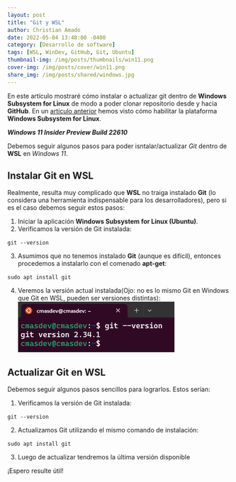 ```yaml
---
layout: post
title: "Git y WSL"
author: Christian Amado
date: 2022-05-04 13:48:00 -0400
category: [Desarrollo de software]
tags: [WSL, WinDev, GitHub, Git, Ubuntu]
thumbnail-img: /img/posts/thumbnails/win11.png
cover-img: /img/posts/cover/win11.png
share_img: /img/posts/shared/windows.jpg
---
```


En este artículo mostraré cómo instalar o actualizar git dentro de **Windows Subsystem for Linux** de modo a poder clonar repositorio desde y hacia **GitHub**. En un [artículo anterior](/posts/2022-04-26-configuring-my-wsl-environment/) hemos visto cómo habilitar la plataforma **Windows Subsystem for Linux**.

***Windows 11 Insider Preview Build 22610***

<!--more-->

Debemos seguir algunos pasos para poder isntalar/actualizar *Git* dentro de **WSL** en *Windows 11*.

## Instalar Git en WSL
Realmente, resulta muy complicado que **WSL** no traiga instalado **Git** (lo considera una herramienta indispensable para los desarrolladores), pero si es el caso debemos seguir estos pasos:
1. Iniciar la aplicación **Windows Subsystem for Linux (Ubuntu)**.
2. Verificamos la versión de Git instalada:
```
git --version
```
3. Asumimos que no tenemos instalado **Git** (aunque es difícil), entonces procedemos a instalarlo con el comenado **apt-get**:
```
sudo apt install git
```
4. Veremos la versión actual instalada(Ojo: no es lo mismo Git en Windows que Git en WSL, pueden ser versiones distintas):
![](/img/posts/2022/05/04/1.png)  

## Actualizar Git en WSL
Debemos seguir algunos pasos sencillos para lograrlos. Estos serían:

1. Verificamos la versión de Git instalada:
```
git --version
```
2. Actualizamos Git utilizando el mismo comando de instalación:
```
sudo apt install git
```
3. Luego de actualizar tendremos la última versión disponible

¡Espero resulte útil!
